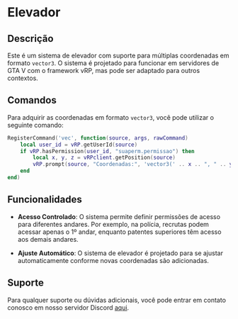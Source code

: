 # Elevador

## Descrição
Este é um sistema de elevador com suporte para múltiplas coordenadas em formato `vector3`. O sistema é projetado para funcionar em servidores de GTA V com o framework vRP, mas pode ser adaptado para outros contextos.

## Comandos
Para adquirir as coordenadas em formato `vector3`, você pode utilizar o seguinte comando:

```lua
RegisterCommand('vec', function(source, args, rawCommand)
    local user_id = vRP.getUserId(source)
    if vRP.hasPermission(user_id, "suaperm.permissao") then
        local x, y, z = vRPclient.getPosition(source)
        vRP.prompt(source, "Coordenadas:", 'vector3(' .. x .. ", " .. y .. ", " .. z .. ")")
    end
end)
```

## Funcionalidades
- **Acesso Controlado**: O sistema permite definir permissões de acesso para diferentes andares. Por exemplo, na polícia, recrutas podem acessar apenas o 1º andar, enquanto patentes superiores têm acesso aos demais andares.

- **Ajuste Automático**: O sistema de elevador é projetado para se ajustar automaticamente conforme novas coordenadas são adicionadas.

## Suporte
Para qualquer suporte ou dúvidas adicionais, você pode entrar em contato conosco em nosso servidor Discord [aqui](https://discord.gg/KWxsjNvJRK).
